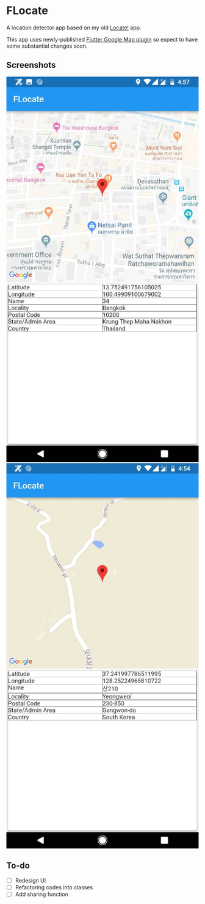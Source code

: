 # FLocate

A location detector app based on my old [Locate!](https://play.google.com/store/apps/details?id=us.lyrae.app.locateme&hl=en_CA) app.

This app uses newly-published [Flutter Google Map plugin](https://pub.dartlang.org/packages/google_maps_flutter) so expect to have some substantial changes soon. 

## Screenshots

![alt text](screenshots/1.jpeg "1") ![alt text](screenshots/2.jpeg "2") 

## To-do
- [ ] Redesign UI
- [ ] Refactoring codes into classes 
- [ ] Add sharing function  
